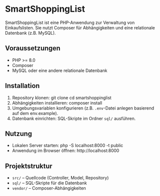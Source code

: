 # SmartShoppingList

SmartShoppingList ist eine PHP-Anwendung zur Verwaltung von Einkaufslisten. Sie nutzt Composer für Abhängigkeiten und eine relationale Datenbank (z\.B\. MySQL).

## Voraussetzungen

- PHP >= 8.0
- Composer
- MySQL oder eine andere relationale Datenbank

## Installation

1. Repository klonen: git clone <REPO-URL> cd smartshoppinglist
2. Abhängigkeiten installieren: composer install
3. Umgebungsvariablen konfigurieren (z\.B\. `.env`-Datei anlegen basierend auf dem env.example).
4. Datenbank einrichten: SQL-Skripte im Ordner `sql/` ausführen.


## Nutzung

- Lokalen Server starten: php -S localhost:8000 -t public
- Anwendung im Browser öffnen: http://localhost:8000

## Projektstruktur

- `src/` – Quellcode (Controller, Model, Repository)
- `sql/` – SQL-Skripte für die Datenbank
- `vendor/` – Composer-Abhängigkeiten
